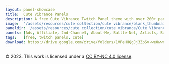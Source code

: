 ```yaml
---
layout: panel-showcase
title:  Cute Vibrance Panels
description: A free Cute Vibrance Twitch Panel theme with over 200+ panels.
image:  '/assets/resources/cute collection/cute vibrance/blank_thumbnail.png'
paneldir: '/assets/resources/cute collection/cute vibrance/Cute Vibrance_'
panels: [Ads, Affiliate, 2nd-Channel, About-Me, Battle-Net, Artists, Background, ArtStation, Birthday, BTTV, Calendar, Blog, Charity, Chat-Rules, Clips, Channel-Points, Emotes, Fanmail, Donate, Editor, Friends, Games, Gear, FAQ, Hardware, Hive, Hall-of-Fame, Hall-of-Shame, Ko-Fi, Languages, Leaderboard, Links, Music, Mastadon, Merch, Mods, New-Channel, P.O, Partners, My-Shop, Sponsorships, Subscribe, Support, TikTok, Perks, Playlist, Pronouns, Rules]
tags:   [free, twitch panels, cute]
download: https://drive.google.com/drive/folders/1VPeHHQgJj3ZpSv-we0wwnvV2I2w735KR?usp=share_link
---
```


© 2023. This work is licensed under a [CC BY-NC 4.0 license](https://creativecommons.org/licenses/by-nc/4.0/). 